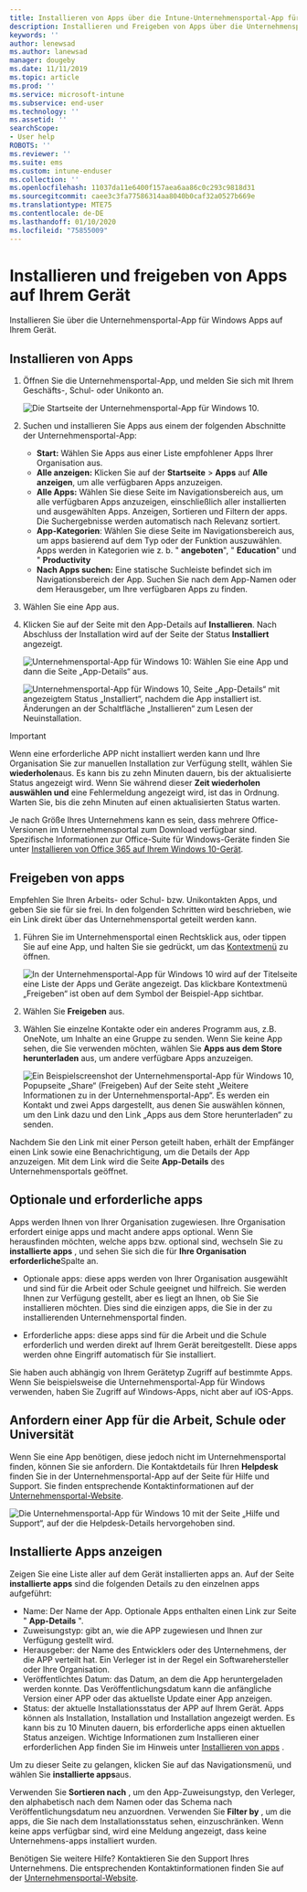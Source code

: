 ```yaml
---
title: Installieren von Apps über die Intune-Unternehmensportal-App für Windows
description: Installieren und Freigeben von Apps über die Unternehmensportal-App für Windows
keywords: ''
author: lenewsad
ms.author: lanewsad
manager: dougeby
ms.date: 11/11/2019
ms.topic: article
ms.prod: ''
ms.service: microsoft-intune
ms.subservice: end-user
ms.technology: ''
ms.assetid: ''
searchScope:
- User help
ROBOTS: ''
ms.reviewer: ''
ms.suite: ems
ms.custom: intune-enduser
ms.collection: ''
ms.openlocfilehash: 11037da11e6400f157aea6aa86c0c293c9818d31
ms.sourcegitcommit: caee3c3fa77586314aa8040b0caf32a0527b669e
ms.translationtype: MTE75
ms.contentlocale: de-DE
ms.lasthandoff: 01/10/2020
ms.locfileid: "75855009"
---
```

# <a name="install-and-share-apps-on-your-device"></a>Installieren und freigeben von Apps auf Ihrem Gerät

Installieren Sie über die Unternehmensportal-App für Windows Apps auf Ihrem Gerät.

## <a name="install-apps"></a>Installieren von Apps

1. Öffnen Sie die Unternehmensportal-App, und melden Sie sich mit Ihrem Geschäfts-, Schul- oder Unikonto an.  

    ![Die Startseite der Unternehmensportal-App für Windows 10.](./media/RS1_AppDetailsPage_Installed_03.png)
2. Suchen und installieren Sie Apps aus einem der folgenden Abschnitte der Unternehmensportal-App:  

    * **Start:** Wählen Sie Apps aus einer Liste empfohlener Apps Ihrer Organisation aus.  
    * **Alle anzeigen:** Klicken Sie auf der **Startseite** > **Apps** auf **Alle anzeigen**, um alle verfügbaren Apps anzuzeigen.  
    * **Alle Apps:** Wählen Sie diese Seite im Navigationsbereich aus, um alle verfügbaren Apps anzuzeigen, einschließlich aller installierten und ausgewählten Apps. Anzeigen, Sortieren und Filtern der apps. Die Suchergebnisse werden automatisch nach Relevanz sortiert.  
    * **App-Kategorien**: Wählen Sie diese Seite im Navigationsbereich aus, um apps basierend auf dem Typ oder der Funktion auszuwählen. Apps werden in Kategorien wie z. b. " **angeboten**", " **Education**" und " **Productivity**  
    * **Nach Apps suchen:** Eine statische Suchleiste befindet sich im Navigationsbereich der App. Suchen Sie nach dem App-Namen oder dem Herausgeber, um Ihre verfügbaren Apps zu finden.  

3. Wählen Sie eine App aus.   
4. Klicken Sie auf der Seite mit den App-Details auf **Installieren**. Nach Abschluss der Installation wird auf der Seite der Status **Installiert** angezeigt.  

    ![Unternehmensportal-App für Windows 10: Wählen Sie eine App und dann die Seite „App-Details“ aus.](./media/RS1_AppDetailsPage_Installed_02.png)  
    
    ![Unternehmensportal-App für Windows 10, Seite „App-Details“ mit angezeigtem Status „Installiert“, nachdem die App installiert ist. Änderungen an der Schaltfläche „Installieren“ zum Lesen der Neuinstallation.](./media/RS1_AppDetailsPage_Installed_01.png)    

> [!IMPORTANT]
> Wenn eine erforderliche APP nicht installiert werden kann und Ihre Organisation Sie zur manuellen Installation zur Verfügung stellt, wählen Sie **wiederholen**aus. Es kann bis zu zehn Minuten dauern, bis der aktualisierte Status angezeigt wird. Wenn Sie während dieser **Zeit wiederholen auswählen und** eine Fehlermeldung angezeigt wird, ist das in Ordnung. Warten Sie, bis die zehn Minuten auf einen aktualisierten Status warten.   

Je nach Größe Ihres Unternehmens kann es sein, dass mehrere Office-Versionen im Unternehmensportal zum Download verfügbar sind. Spezifische Informationen zur Office-Suite für Windows-Geräte finden Sie unter [Installieren von Office 365 auf Ihrem Windows 10-Gerät](./install-office-windows.md).

## <a name="share-apps"></a>Freigeben von apps  
Empfehlen Sie Ihren Arbeits- oder Schul- bzw. Unikontakten Apps, und geben Sie sie für sie frei. In den folgenden Schritten wird beschrieben, wie ein Link direkt über das Unternehmensportal geteilt werden kann.

1. Führen Sie im Unternehmensportal einen Rechtsklick aus, oder tippen Sie auf eine App, und halten Sie sie gedrückt, um das [Kontextmenü](https://docs.microsoft.com//windows/uwp/design/controls-and-patterns/menus) zu öffnen.  

    ![In der Unternehmensportal-App für Windows 10 wird auf der Titelseite eine Liste der Apps und Geräte angezeigt. Das klickbare Kontextmenü „Freigeben“ ist oben auf dem Symbol der Beispiel-App sichtbar. ](./media/1808_ShareContext_CP_Windows.png)  

2. Wählen Sie **Freigeben** aus.
3. Wählen Sie einzelne Kontakte oder ein anderes Programm aus, z.B. OneNote, um Inhalte an eine Gruppe zu senden. Wenn Sie keine App sehen, die Sie verwenden möchten, wählen Sie **Apps aus dem Store herunterladen** aus, um andere verfügbare Apps anzuzeigen.  

    ![Ein Beispielscreenshot der Unternehmensportal-App für Windows 10, Popupseite „Share“ (Freigeben) Auf der Seite steht „Weitere Informationen zu <Name der Beispiel-App> in der Unternehmensportal-App“. Es werden ein Kontakt und zwei Apps dargestellt, aus denen Sie auswählen können, um den Link dazu und den Link „Apps aus dem Store herunterladen“ zu senden. ](./media/1808_ShareApps_CP_Windows.png) 

Nachdem Sie den Link mit einer Person geteilt haben, erhält der Empfänger einen Link sowie eine Benachrichtigung, um die Details der App anzuzeigen. Mit dem Link wird die Seite **App-Details** des Unternehmensportals geöffnet. 

## <a name="optional-and-required-apps"></a>Optionale und erforderliche apps
Apps werden Ihnen von Ihrer Organisation zugewiesen. Ihre Organisation erfordert einige apps und macht andere apps optional. Wenn Sie herausfinden möchten, welche apps bzw. optional sind, wechseln Sie zu **installierte apps** , und sehen Sie sich die für **Ihre Organisation erforderliche**Spalte an.  

* Optionale apps: diese apps werden von Ihrer Organisation ausgewählt und sind für die Arbeit oder Schule geeignet und hilfreich. Sie werden Ihnen zur Verfügung gestellt, aber es liegt an Ihnen, ob Sie Sie installieren möchten. Dies sind die einzigen apps, die Sie in der zu installierenden Unternehmensportal finden. 

* Erforderliche apps: diese apps sind für die Arbeit und die Schule erforderlich und werden direkt auf Ihrem Gerät bereitgestellt. Diese apps werden ohne Eingriff automatisch für Sie installiert. 

Sie haben auch abhängig von Ihrem Gerätetyp Zugriff auf bestimmte Apps. Wenn Sie beispielsweise die Unternehmensportal-App für Windows verwenden, haben Sie Zugriff auf Windows-Apps, nicht aber auf iOS-Apps.

## <a name="request-an-app-for-work-or-school"></a>Anfordern einer App für die Arbeit, Schule oder Universität  
Wenn Sie eine App benötigen, diese jedoch nicht im Unternehmensportal finden, können Sie sie anfordern. Die Kontaktdetails für Ihren **Helpdesk** finden Sie in der Unternehmensportal-App auf der Seite für Hilfe und Support. Sie finden entsprechende Kontaktinformationen auf der [Unternehmensportal-Website](https://go.microsoft.com/fwlink/?linkid=2010980).    

  ![Die Unternehmensportal-App für Windows 10 mit der Seite „Hilfe und Support“, auf der die Helpdesk-Details hervorgehoben sind. ](./media/1812_UCP_Help_Support_helpdesk.png)  

## <a name="view-installed-apps"></a>Installierte Apps anzeigen  
Zeigen Sie eine Liste aller auf dem Gerät installierten apps an. Auf der Seite **installierte apps** sind die folgenden Details zu den einzelnen apps aufgeführt:

* Name: Der Name der App. Optionale Apps enthalten einen Link zur Seite " **App-Details** ".
* Zuweisungstyp: gibt an, wie die APP zugewiesen und Ihnen zur Verfügung gestellt wird. 
* Herausgeber: der Name des Entwicklers oder des Unternehmens, der die APP verteilt hat. Ein Verleger ist in der Regel ein Softwarehersteller oder Ihre Organisation.  
* Veröffentlichtes Datum: das Datum, an dem die App heruntergeladen werden konnte. Das Veröffentlichungsdatum kann die anfängliche Version einer APP oder das aktuellste Update einer App anzeigen.
* Status: der aktuelle Installationsstatus der APP auf Ihrem Gerät. Apps können als Installation, Installation und Installation angezeigt werden. Es kann bis zu 10 Minuten dauern, bis erforderliche apps einen aktuellen Status anzeigen. Wichtige Informationen zum Installieren einer erforderlichen App finden Sie im Hinweis unter [Installieren von apps](#install-apps) . 

Um zu dieser Seite zu gelangen, klicken Sie auf das Navigationsmenü, und wählen Sie **installierte apps**aus.  


Verwenden Sie **Sortieren nach** , um den App-Zuweisungstyp, den Verleger, den alphabetisch nach dem Namen oder das Schema nach Veröffentlichungsdatum neu anzuordnen. Verwenden Sie **Filter by** , um die apps, die Sie nach dem Installationsstatus sehen, einzuschränken.  Wenn keine apps verfügbar sind, wird eine Meldung angezeigt, dass keine Unternehmens-apps installiert wurden.  

Benötigen Sie weitere Hilfe? Kontaktieren Sie den Support Ihres Unternehmens. Die entsprechenden Kontaktinformationen finden Sie auf der [Unternehmensportal-Website](https://go.microsoft.com/fwlink/?linkid=2010980).  

